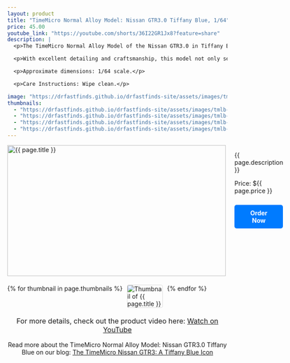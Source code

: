 ```yaml
---
layout: product
title: "TimeMicro Normal Alloy Model: Nissan GTR3.0 Tiffany Blue, 1/64"
price: 45.00
youtube_link: "https://youtube.com/shorts/36I22GR1Jx8?feature=share"
description: |
  <p>The TimeMicro Normal Alloy Model of the Nissan GTR3.0 in Tiffany Blue is a remarkable addition for diecast collectors and automotive enthusiasts. This 1/64 scale model showcases the stunning design and vibrant color that captures the essence of the iconic Nissan GTR.</p>

  <p>With excellent detailing and craftsmanship, this model not only serves as a great display piece but also embodies the spirit of performance and luxury that the GTR brand represents. It's perfect for both display and play, making it a must-have for any car lover's collection.</p>

  <p>Approximate dimensions: 1/64 scale.</p>

  <p>Care Instructions: Wipe clean.</p>

image: "https://drfastfinds.github.io/drfastfinds-site/assets/images/tmlb.jpg"
thumbnails:
  - "https://drfastfinds.github.io/drfastfinds-site/assets/images/tmlb-1.jpg"
  - "https://drfastfinds.github.io/drfastfinds-site/assets/images/tmlb-2.jpg"
  - "https://drfastfinds.github.io/drfastfinds-site/assets/images/tmlb-3.jpg"
  - "https://drfastfinds.github.io/drfastfinds-site/assets/images/tmlb-4.jpg"
---
```


<div class="product-detail">
    <div class="product-image-box">
        <img class="main-image" src="{{ page.image }}" alt="{{ page.title }}">
    </div>
    <div class="product-text">
        <p>{{ page.description }}</p>
        <p>Price: ${{ page.price }}</p>
        <a href="{{ site.baseurl }}/order" class="buy-now">Order Now</a>
    </div>
</div>

<div class="thumbnail-carousel">
    {% for thumbnail in page.thumbnails %}
    <img class="thumbnail" src="{{ thumbnail }}" alt="Thumbnail of {{ page.title }}">
    {% endfor %}
</div>

<div style="text-align: center;">
    <p class="youtube-link">For more details, check out the product video here: 
        <a href="{{ page.youtube_link }}" target="_blank">Watch on YouTube</a>
    </p>
    <p>Read more about the TimeMicro Normal Alloy Model: Nissan GTR3.0 Tiffany Blue on our blog: 
        <a href="https://drfastfinds.github.io/drfastfinds-site/collectibles/diecast/tiffany%20blue/nissan/timemicro/2024/09/25/time-micro-nissan-gtr3-tiffany-blue.html">The TimeMicro Nissan GTR3: A Tiffany Blue Icon</a>
    </p>
</div>

<style>
.product-detail {
    display: flex;
    align-items: flex-start;
    gap: 20px;
    margin-bottom: 20px;
}

.product-image-box {
    flex-shrink: 0;
    width: 500px; 
    height: 300px; 
    overflow: hidden; 
}

.main-image {
    width: 100%; 
    height: 100%; 
    object-fit: contain; 
    display: block;
}

.product-text {
    max-width: 400px;
    flex-grow: 1;
}

.thumbnail-carousel {
    margin-top: 20px;
    display: flex;
    flex-wrap: wrap; 
    gap: 10px;
    justify-content: flex-start;
}

.thumbnail {
    max-width: 80px;
    cursor: pointer;
    border: 1px solid #ddd;
    border-radius: 4px;
}

.youtube-link {
    text-align: center;
    margin-top: 20px;
    font-size: 16px;
}

.buy-now {
    display: inline-block;
    padding: 10px 20px;
    margin-top: 10px;
    background-color: #007bff;
    color: #fff;
    text-decoration: none;
    border-radius: 5px;
    font-weight: bold;
    text-align: center;
}

.buy-now:hover {
    background-color: #0056b3;
}
</style>

<script>
document.addEventListener('DOMContentLoaded', function() {
    const mainImage = document.querySelector('.main-image');
    const thumbnails = document.querySelectorAll('.thumbnail');

    thumbnails.forEach(thumbnail => {
        thumbnail.addEventListener('click', function() {
            mainImage.src = this.src;
        });
    });
});
</script>
